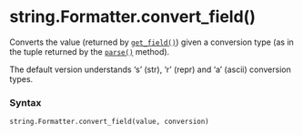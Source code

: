 # string.Formatter.convert_field()

Converts the value (returned by [`get_field()`](/modules/string/Formatter/get_field.md)) given a conversion type (as in the tuple returned by the [`parse()`](/modules/string/Formatter/parse.md) method). 

The default version understands ‘s’ (str), ‘r’ (repr) and ‘a’ (ascii) conversion types.

### Syntax

```python
string.Formatter.convert_field(value, conversion)
```